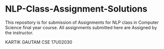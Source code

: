 # NLP-Class-Assignment-Solutions

This repository is for submission of Assignments for NLP class in Computer Science final year course.
All assignments submitted here are Assigned by the instructor.

KARTIK GAUTAM
CSE
17U02030

